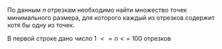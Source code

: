 По данным 𝑛 отрезкам необходимо найти множество точек минимального размера, для которого каждый из отрезков содержит хотя бы одну из точек.

В первой строке дано число 1 $<= n <=$ 100 отрезков
